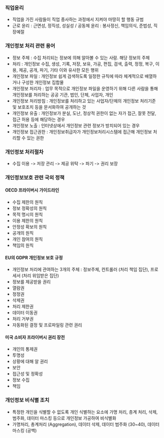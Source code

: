 ### 직업윤리
- 직업을 가진 사람들이 직업 종사하는 과정에서 지켜야 마땅히 할 행동 규범
- 근로 윤리 : 근면성, 정직성, 성실성 / 공동체 윤리 : 봉사정신, 책임의식, 준법성, 직장예절

### 개인정보 처리 관련 용어
- 정보 주체 : 수집 처리되는 정보에 의해 알아볼 수 있는 사람. 해당 정보의 주체
- 처리 : 개인정보 수집, 생성, 기록, 저장, 보유, 가공, 편집, 검색, 출력, 정정, 복구, 이용, 제공, 공개, 파기, 기타 이와 유사한 모든 행위
- 개인정보 파일 : 개인정보 쉽게 검색하도록 일정한 규칙에 따라 체계적으로 배열하거나 구성한 개인정보 집합물
- 개인정보 처리자 : 업무 목적으로 개인정보 파일을 운영하기 위해 다른 사람을 통해 개인정보를 처리하는 공공 기관, 법인, 단체, 사업자, 개인
- 개인정보 처리방침 : 개인정보를 처리하고 있는 사업자/단체의 개인정보 처리기준 및 보호조치 등을 문서화하여 공개하는 것
- 개인정보 유출 : 개인정보가 분실, 도난, 정상적 권한이 없는 자가 접근, 잘못 전달, 접근 허용 등에 해당하는 경우
- 개인정보 노출 : 인터넷상에서 개인정보 관련 정보가 방치되어 있는 경우
- 개인정보 접근권한 : 개인정보취급자가 개인정보처리시스템에 접근해 개인정보 처리할 수 있는 권한

### 개인정보 처리절차
- 수집 이용 -> 저장 관리 -> 제공 위탁 -> 파기 -> 권리 보장

### 개인정보보호 관련 국외 정책
#### OECD 프라이버시 가이드라인
- 수집 제한의 원칙
- 정보 정확성의 원칙
- 목적 명시의 원칙
- 이용 제한의 원칙
- 안정성 확보의 원칙
- 공개의 원칙
- 개인 참여의 원칙
- 책임의 원칙
#### EU의 GDPR 개인정보 보호 규정
- 개인정보 처리에 관여하는 3개의 주체 : 정보주체, 컨트롤러 (처리 책임 집단), 프로세서 (처리 위임받은 집단)
- 정보를 제공받을 권리
- 열람권
- 정정권
- 삭제권
- 처리 제한권
- 데이터 이동권
- 처리 거부권
- 자동화된 결정 및 프로파일링 관련 권리
#### 미국 소비자 프라이버시 권리 장전
- 개인의 통제권
- 투명성
- 상황에 대해 알 권리
- 보안
- 접근성 및 정확성
- 정보 수집
- 책임

### 개인정보 비식별 조치
- 특정한 개인을 식별할 수 없도록 개인 식별하는 요소에 가명 처리, 층계 처리, 삭제, 범주화, 데이터 마스킹 등으로 개인정보 가공하여 비식별화
- 가명처리, 총계처리 (Aggregation), 데이터 삭제, 데이터 범주화 (30~40), 데이터 마스킹 (공백)

